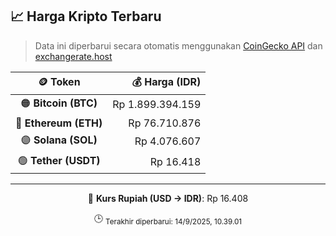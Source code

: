 

<!-- HARGA_KRIPTO -->
## 📈 Harga Kripto Terbaru

> Data ini diperbarui secara otomatis menggunakan [CoinGecko API](https://www.coingecko.com/) dan [exchangerate.host](https://exchangerate.host/)

<div align="center">

| 🪙 Token | 💰 Harga (IDR) |
|:------:|---------------:|
| 🟠 **Bitcoin (BTC)**   | Rp 1.899.394.159 |
| 🔵 **Ethereum (ETH)**  | Rp 76.710.876 |
| 🟣 **Solana (SOL)**    | Rp 4.076.607 |
| 🟢 **Tether (USDT)**   | Rp 16.418 |

---

💱 **Kurs Rupiah (USD → IDR)**: Rp 16.408

🕒 <sub>Terakhir diperbarui: 14/9/2025, 10.39.01</sub>

</div>
<!-- /HARGA_KRIPTO -->